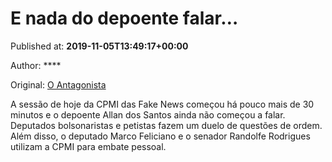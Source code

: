 
# E nada do depoente falar…

Published at: **2019-11-05T13:49:17+00:00**

Author: ****

Original: [O Antagonista](https://www.oantagonista.com/brasil/e-nada-do-depoente-falar/)

A sessão de hoje da CPMI das Fake News começou há pouco mais de 30 minutos e o depoente Allan dos Santos ainda não começou a falar.
Deputados bolsonaristas e petistas fazem um duelo de questões de ordem.
Além disso, o deputado Marco Feliciano e o senador Randolfe Rodrigues utilizam a CPMI para embate pessoal.
